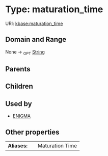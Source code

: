 
# Type: maturation_time




URI: [kbase:maturation_time](http://kbase.us/maturation_time)


## Domain and Range

None ->  <sub>OPT</sub> [String](types/String.md)

## Parents


## Children


## Used by

 * [ENIGMA](ENIGMA.md)

## Other properties

|  |  |  |
| --- | --- | --- |
| **Aliases:** | | Maturation Time |

